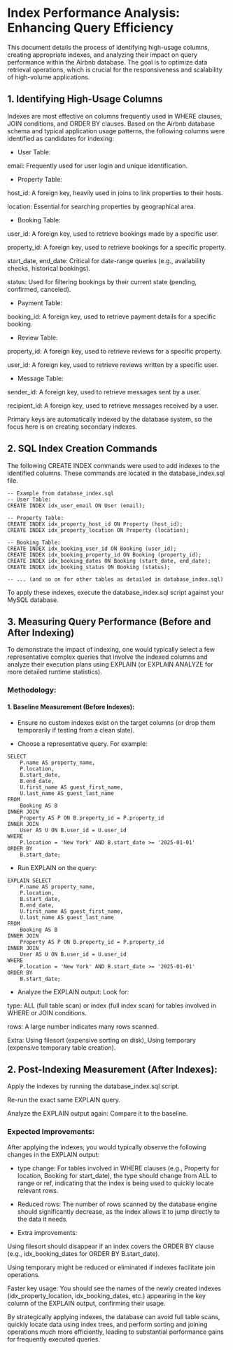 # Index Performance Analysis: Enhancing Query Efficiency
This document details the process of identifying high-usage columns, creating appropriate indexes, and analyzing their impact on query performance within the Airbnb database. The goal is to optimize data retrieval operations, which is crucial for the responsiveness and scalability of high-volume applications.

## 1. Identifying High-Usage Columns
Indexes are most effective on columns frequently used in WHERE clauses, JOIN conditions, and ORDER BY clauses. Based on the Airbnb database schema and typical application usage patterns, the following columns were identified as candidates for indexing:

* User Table:

email: Frequently used for user login and unique identification.

* Property Table:

host_id: A foreign key, heavily used in joins to link properties to their hosts.

location: Essential for searching properties by geographical area.

* Booking Table:

user_id: A foreign key, used to retrieve bookings made by a specific user.

property_id: A foreign key, used to retrieve bookings for a specific property.

start_date, end_date: Critical for date-range queries (e.g., availability checks, historical bookings).

status: Used for filtering bookings by their current state (pending, confirmed, canceled).

* Payment Table:

booking_id: A foreign key, used to retrieve payment details for a specific booking.

* Review Table:

property_id: A foreign key, used to retrieve reviews for a specific property.

user_id: A foreign key, used to retrieve reviews written by a specific user.

* Message Table:

sender_id: A foreign key, used to retrieve messages sent by a user.

recipient_id: A foreign key, used to retrieve messages received by a user.

Primary keys are automatically indexed by the database system, so the focus here is on creating secondary indexes.

## 2. SQL Index Creation Commands
The following CREATE INDEX commands were used to add indexes to the identified columns. These commands are located in the database_index.sql file.

```
-- Example from database_index.sql
-- User Table:
CREATE INDEX idx_user_email ON User (email);

-- Property Table:
CREATE INDEX idx_property_host_id ON Property (host_id);
CREATE INDEX idx_property_location ON Property (location);

-- Booking Table:
CREATE INDEX idx_booking_user_id ON Booking (user_id);
CREATE INDEX idx_booking_property_id ON Booking (property_id);
CREATE INDEX idx_booking_dates ON Booking (start_date, end_date);
CREATE INDEX idx_booking_status ON Booking (status);

-- ... (and so on for other tables as detailed in database_index.sql)
```

To apply these indexes, execute the database_index.sql script against your MySQL database.

## 3. Measuring Query Performance (Before and After Indexing)
To demonstrate the impact of indexing, one would typically select a few representative complex queries that involve the indexed columns and analyze their execution plans using EXPLAIN (or EXPLAIN ANALYZE for more detailed runtime statistics).

### Methodology:
#### 1. Baseline Measurement (Before Indexes):

* Ensure no custom indexes exist on the target columns (or drop them temporarily if testing from a clean slate).

* Choose a representative query. For example:

```
SELECT
    P.name AS property_name,
    P.location,
    B.start_date,
    B.end_date,
    U.first_name AS guest_first_name,
    U.last_name AS guest_last_name
FROM
    Booking AS B
INNER JOIN
    Property AS P ON B.property_id = P.property_id
INNER JOIN
    User AS U ON B.user_id = U.user_id
WHERE
    P.location = 'New York' AND B.start_date >= '2025-01-01'
ORDER BY
    B.start_date;
```

* Run EXPLAIN on the query:

```
EXPLAIN SELECT
    P.name AS property_name,
    P.location,
    B.start_date,
    B.end_date,
    U.first_name AS guest_first_name,
    U.last_name AS guest_last_name
FROM
    Booking AS B
INNER JOIN
    Property AS P ON B.property_id = P.property_id
INNER JOIN
    User AS U ON B.user_id = U.user_id
WHERE
    P.location = 'New York' AND B.start_date >= '2025-01-01'
ORDER BY
    B.start_date;
```

* Analyze the EXPLAIN output: Look for:

type: ALL (full table scan) or index (full index scan) for tables involved in WHERE or JOIN conditions.

rows: A large number indicates many rows scanned.

Extra: Using filesort (expensive sorting on disk), Using temporary (expensive temporary table creation).

## 2. Post-Indexing Measurement (After Indexes):

Apply the indexes by running the database_index.sql script.

Re-run the exact same EXPLAIN query.

Analyze the EXPLAIN output again: Compare it to the baseline.

### Expected Improvements:
After applying the indexes, you would typically observe the following changes in the EXPLAIN output:

* type change: For tables involved in WHERE clauses (e.g., Property for location, Booking for start_date), the type should change from ALL to range or ref, indicating that the index is being used to quickly locate relevant rows.

* Reduced rows: The number of rows scanned by the database engine should significantly decrease, as the index allows it to jump directly to the data it needs.

* Extra improvements:

Using filesort should disappear if an index covers the ORDER BY clause (e.g., idx_booking_dates for ORDER BY B.start_date).

Using temporary might be reduced or eliminated if indexes facilitate join operations.

Faster key usage: You should see the names of the newly created indexes (idx_property_location, idx_booking_dates, etc.) appearing in the key column of the EXPLAIN output, confirming their usage.

By strategically applying indexes, the database can avoid full table scans, quickly locate data using index trees, and perform sorting and joining operations much more efficiently, leading to substantial performance gains for frequently executed queries.

